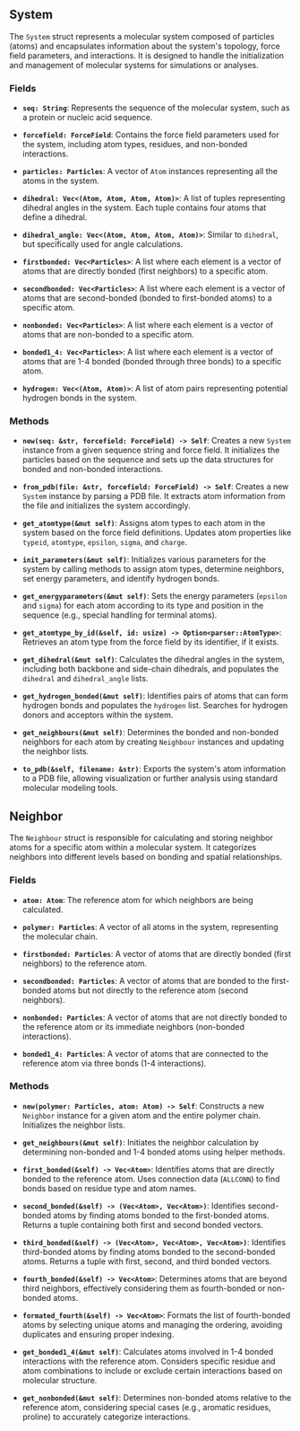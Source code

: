 ## System


The `System` struct represents a molecular system composed of particles (atoms) and encapsulates information about the system's topology, force field parameters, and interactions. It is designed to handle the initialization and management of molecular systems for simulations or analyses.

### Fields

- **`seq: String`**: Represents the sequence of the molecular system, such as a protein or nucleic acid sequence.

- **`forcefield: ForceField`**: Contains the force field parameters used for the system, including atom types, residues, and non-bonded interactions.

- **`particles: Particles`**: A vector of `Atom` instances representing all the atoms in the system.

- **`dihedral: Vec<(Atom, Atom, Atom, Atom)>`**: A list of tuples representing dihedral angles in the system. Each tuple contains four atoms that define a dihedral.

- **`dihedral_angle: Vec<(Atom, Atom, Atom, Atom)>`**: Similar to `dihedral`, but specifically used for angle calculations.

- **`firstbonded: Vec<Particles>`**: A list where each element is a vector of atoms that are directly bonded (first neighbors) to a specific atom.

- **`secondbonded: Vec<Particles>`**: A list where each element is a vector of atoms that are second-bonded (bonded to first-bonded atoms) to a specific atom.

- **`nonbonded: Vec<Particles>`**: A list where each element is a vector of atoms that are non-bonded to a specific atom.

- **`bonded1_4: Vec<Particles>`**: A list where each element is a vector of atoms that are 1-4 bonded (bonded through three bonds) to a specific atom.

- **`hydrogen: Vec<(Atom, Atom)>`**: A list of atom pairs representing potential hydrogen bonds in the system.

### Methods

- **`new(seq: &str, forcefield: ForceField) -> Self`**:
  Creates a new `System` instance from a given sequence string and force field. It initializes the particles based on the sequence and sets up the data structures for bonded and non-bonded interactions.

- **`from_pdb(file: &str, forcefield: ForceField) -> Self`**:
  Creates a new `System` instance by parsing a PDB file. It extracts atom information from the file and initializes the system accordingly.

- **`get_atomtype(&mut self)`**:
  Assigns atom types to each atom in the system based on the force field definitions. Updates atom properties like `typeid`, `atomtype`, `epsilon`, `sigma`, and `charge`.

- **`init_parameters(&mut self)`**:
  Initializes various parameters for the system by calling methods to assign atom types, determine neighbors, set energy parameters, and identify hydrogen bonds.

- **`get_energyparameters(&mut self)`**:
  Sets the energy parameters (`epsilon` and `sigma`) for each atom according to its type and position in the sequence (e.g., special handling for terminal atoms).

- **`get_atomtype_by_id(&self, id: usize) -> Option<parser::AtomType>`**:
  Retrieves an atom type from the force field by its identifier, if it exists.

- **`get_dihedral(&mut self)`**:
  Calculates the dihedral angles in the system, including both backbone and side-chain dihedrals, and populates the `dihedral` and `dihedral_angle` lists.

- **`get_hydrogen_bonded(&mut self)`**:
  Identifies pairs of atoms that can form hydrogen bonds and populates the `hydrogen` list. Searches for hydrogen donors and acceptors within the system.

- **`get_neighbours(&mut self)`**:
  Determines the bonded and non-bonded neighbors for each atom by creating `Neighbour` instances and updating the neighbor lists.

- **`to_pdb(&self, filename: &str)`**:
  Exports the system's atom information to a PDB file, allowing visualization or further analysis using standard molecular modeling tools.



## Neighbor

The `Neighbour` struct is responsible for calculating and storing neighbor atoms for a specific atom within a molecular system. It categorizes neighbors into different levels based on bonding and spatial relationships.

### Fields

- **`atom: Atom`**: The reference atom for which neighbors are being calculated.

- **`polymer: Particles`**: A vector of all atoms in the system, representing the molecular chain.

- **`firstbonded: Particles`**: A vector of atoms that are directly bonded (first neighbors) to the reference atom.

- **`secondbonded: Particles`**: A vector of atoms that are bonded to the first-bonded atoms but not directly to the reference atom (second neighbors).

- **`nonbonded: Particles`**: A vector of atoms that are not directly bonded to the reference atom or its immediate neighbors (non-bonded interactions).

- **`bonded1_4: Particles`**: A vector of atoms that are connected to the reference atom via three bonds (1-4 interactions).

### Methods

- **`new(polymer: Particles, atom: Atom) -> Self`**:
  Constructs a new `Neighbor` instance for a given atom and the entire polymer chain. Initializes the neighbor lists.

- **`get_neighbours(&mut self)`**:
  Initiates the neighbor calculation by determining non-bonded and 1-4 bonded atoms using helper methods.

- **`first_bonded(&self) -> Vec<Atom>`**:
  Identifies atoms that are directly bonded to the reference atom. Uses connection data (`ALLCONN`) to find bonds based on residue type and atom names.

- **`second_bonded(&self) -> (Vec<Atom>, Vec<Atom>)`**:
  Identifies second-bonded atoms by finding atoms bonded to the first-bonded atoms. Returns a tuple containing both first and second bonded vectors.

- **`third_bonded(&self) -> (Vec<Atom>, Vec<Atom>, Vec<Atom>)`**:
  Identifies third-bonded atoms by finding atoms bonded to the second-bonded atoms. Returns a tuple with first, second, and third bonded vectors.

- **`fourth_bonded(&self) -> Vec<Atom>`**:
  Determines atoms that are beyond third neighbors, effectively considering them as fourth-bonded or non-bonded atoms.

- **`formated_fourth(&self) -> Vec<Atom>`**:
  Formats the list of fourth-bonded atoms by selecting unique atoms and managing the ordering, avoiding duplicates and ensuring proper indexing.

- **`get_bonded1_4(&mut self)`**:
  Calculates atoms involved in 1-4 bonded interactions with the reference atom. Considers specific residue and atom combinations to include or exclude certain interactions based on molecular structure.

- **`get_nonbonded(&mut self)`**:
  Determines non-bonded atoms relative to the reference atom, considering special cases (e.g., aromatic residues, proline) to accurately categorize interactions.
